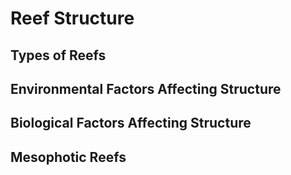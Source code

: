 # Reef Structure

## Types of Reefs&#x20;

## Environmental Factors Affecting Structure&#x20;

## Biological Factors Affecting Structure



## Mesophotic Reefs

